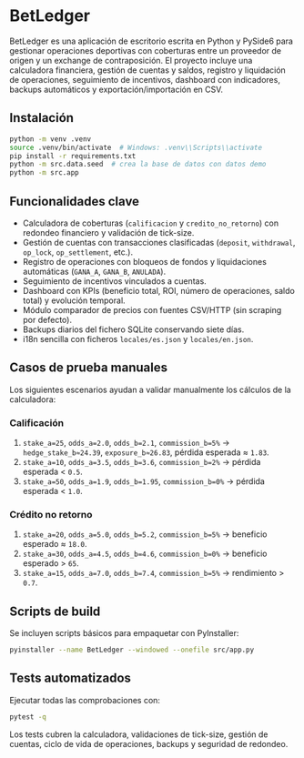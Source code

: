 # BetLedger

BetLedger es una aplicación de escritorio escrita en Python y PySide6 para gestionar operaciones deportivas con coberturas entre un proveedor de origen y un exchange de contraposición. El proyecto incluye una calculadora financiera, gestión de cuentas y saldos, registro y liquidación de operaciones, seguimiento de incentivos, dashboard con indicadores, backups automáticos y exportación/importación en CSV.

## Instalación

```bash
python -m venv .venv
source .venv/bin/activate  # Windows: .venv\\Scripts\\activate
pip install -r requirements.txt
python -m src.data.seed  # crea la base de datos con datos demo
python -m src.app
```

## Funcionalidades clave

* Calculadora de coberturas (`calificacion` y `credito_no_retorno`) con redondeo financiero y validación de tick-size.
* Gestión de cuentas con transacciones clasificadas (`deposit`, `withdrawal`, `op_lock`, `op_settlement`, etc.).
* Registro de operaciones con bloqueos de fondos y liquidaciones automáticas (`GANA_A`, `GANA_B`, `ANULADA`).
* Seguimiento de incentivos vinculados a cuentas.
* Dashboard con KPIs (beneficio total, ROI, número de operaciones, saldo total) y evolución temporal.
* Módulo comparador de precios con fuentes CSV/HTTP (sin scraping por defecto).
* Backups diarios del fichero SQLite conservando siete días.
* i18n sencilla con ficheros `locales/es.json` y `locales/en.json`.

## Casos de prueba manuales

Los siguientes escenarios ayudan a validar manualmente los cálculos de la calculadora:

### Calificación
1. `stake_a=25`, `odds_a=2.0`, `odds_b=2.1`, `commission_b=5%` → `hedge_stake_b≈24.39`, `exposure_b≈26.83`, pérdida esperada ≈ `1.83`.
2. `stake_a=10`, `odds_a=3.5`, `odds_b=3.6`, `commission_b=2%` → pérdida esperada < `0.5`.
3. `stake_a=50`, `odds_a=1.9`, `odds_b=1.95`, `commission_b=0%` → pérdida esperada < `1.0`.

### Crédito no retorno
1. `stake_a=20`, `odds_a=5.0`, `odds_b=5.2`, `commission_b=5%` → beneficio esperado ≈ `18.0`.
2. `stake_a=30`, `odds_a=4.5`, `odds_b=4.6`, `commission_b=0%` → beneficio esperado > `65`.
3. `stake_a=15`, `odds_a=7.0`, `odds_b=7.4`, `commission_b=5%` → rendimiento > `0.7`.

## Scripts de build

Se incluyen scripts básicos para empaquetar con PyInstaller:

```bash
pyinstaller --name BetLedger --windowed --onefile src/app.py
```

## Tests automatizados

Ejecutar todas las comprobaciones con:

```bash
pytest -q
```

Los tests cubren la calculadora, validaciones de tick-size, gestión de cuentas, ciclo de vida de operaciones, backups y seguridad de redondeo.
